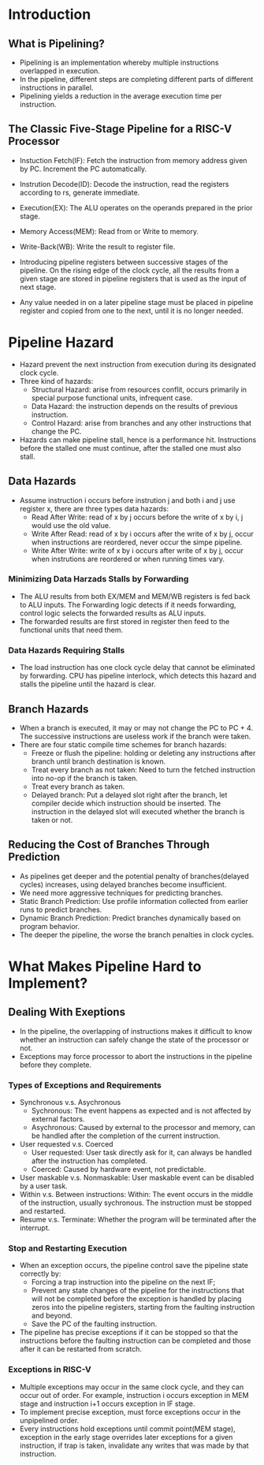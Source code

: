# Introduction
## What is Pipelining?
- Pipelining is an implementation whereby multiple instructions overlapped in execution.
- In the pipeline, different steps are completing different parts of different instructions in parallel.
- Pipelining yields a reduction in the average execution time per instruction.

## The Classic Five-Stage Pipeline for a RISC-V Processor
- Instuction Fetch(IF): Fetch the instruction from memory address given by PC. Increment the PC automatically.
- Instrution Decode(ID): Decode the instruction, read the registers according to rs, generate immediate.
- Execution(EX): The ALU operates on the operands prepared in the prior stage.
- Memory Access(MEM): Read from or Write to memory.
- Write-Back(WB): Write the result to register file.

- Introducing pipeline registers between successive stages of the pipeline. On the rising edge of the clock cycle, all the results from a given stage are stored in pipeline registers that is used as the input of next stage.
- Any value needed in on a later pipeline stage must be placed in pipeline register and copied from one to the next, until it is no longer needed.

# Pipeline Hazard
- Hazard prevent the next instruction from execution during its designated clock cycle.
- Three kind of hazards:
    - Structural Hazard: arise from resources conflit, occurs primarily in special purpose functional units, infrequent case.
    - Data Hazard: the instruction depends on the results of previous instruction.
    - Control Hazard: arise from branches and any other instructions that change the PC.
- Hazards can make pipeline stall, hence is a performance hit. Instructions before the stalled one must continue, after the stalled one must also stall.

## Data Hazards
- Assume instruction i occurs before instrution j and both i and j use register x, there are three types data hazards:
    - Read After Write: read of x by j occurs before the write of x by i, j would use the old value.
    - Write After Read: read of x by i occurs after the write of x by j, occur when instructions are reordered, never occur the simpe pipeline.
    - Write After Write: write of x by i occurs after write of x by j, occur when instrutions are reordered or when running times vary.

### Minimizing Data Harzads Stalls by Forwarding
- The ALU results from both EX/MEM and MEM/WB registers is fed back to ALU inputs. The Forwarding logic detects if it needs forwarding, control logic selects the forwarded results as ALU inputs.
- The forwarded results are first stored in register then feed to the functional units that need them.

### Data Hazards Requiring Stalls
- The load instruction has one clock cycle delay that cannot be eliminated by forwarding. CPU has pipeline interlock, which detects this hazard and stalls the pipeline until the hazard is clear.

## Branch Hazards
- When a branch is executed, it may or may not change the PC to PC + 4. The successive instructions are useless work if the branch were taken.
- There are four static compile time schemes for branch hazards:
    - Freeze or flush the pipeline: holding or deleting any instructions after branch until branch destination is known.
    - Treat every branch as not taken: Need to turn the fetched instruction into no-op if the branch is taken.
    - Treat every branch as taken.
    - Delayed branch: Put a delayed slot right after the branch, let compiler decide which instruction should be inserted. The instruction in the delayed slot will executed whether the branch is taken or not.

## Reducing the Cost of Branches Through Prediction
- As pipelines get deeper and the potential penalty of branches(delayed cycles) increases, using delayed branches become insufficient.
- We need more aggressive techniques for predicting branches.
- Static Branch Prediction: Use profile information collected from earlier runs to predict branches.
- Dynamic Branch Prediction: Predict branches dynamically based on program behavior.
- The deeper the pipeline, the worse the branch penalties in clock cycles.

# What Makes Pipeline Hard to Implement?
## Dealing With Exeptions
- In the pipeline, the overlapping of instructions makes it difficult to know whether an instruction can safely change the state of the processor or not.
- Exceptions may force processor to abort the instructions in the pipeline before they complete.

### Types of Exceptions and Requirements
- Synchronous v.s. Asychronous
    - Sychronous: The event happens as expected and is not affected by external factors.
    - Asychronous: Caused by external to the processor and memory, can be handled after the completion of the current instruction.
- User requested v.s. Coerced
    - User requested: User task directly ask for it, can always be handled after the instruction has completed.
    - Coerced: Caused by hardware event, not predictable.
- User maskable v.s. Nonmaskable: User maskable event can be disabled by a user task.
- Within v.s. Between instructions: Within: The event occurs in the middle of the instruction, usually sychronous. The instruction must be stopped and restarted.
- Resume v.s. Terminate: Whether the program will be terminated after the interrupt.

### Stop and Restarting Execution
- When an exception occurs, the pipeline control save the pipeline state correctly by:
    - Forcing a trap instruction into the pipeline on the next IF;
    - Prevent any state changes of the pipeline for the instructions that will not be completed before the exception is handled by placing zeros into the pipeline registers, starting from the faulting instruction and beyond.
    - Save the PC of the faulting instruction.
- The pipeline has precise exceptions if it can be stopped so that the instructions before the faulting instruction can be completed and those after it can be restarted from scratch.

### Exceptions in RISC-V
- Multiple exceptions may occur in the same clock cycle, and they can occur out of order. For example, instruction i occurs exception in MEM stage and instruction i+1 occurs exception in IF stage.
- To implement precise exception, must force exceptions occur in the unpipelined order.
- Every instructions hold exceptions until commit point(MEM stage), exception in the early stage overrides later exceptions for a given instruction, if trap is taken, invalidate any writes that was made by that instruction.
